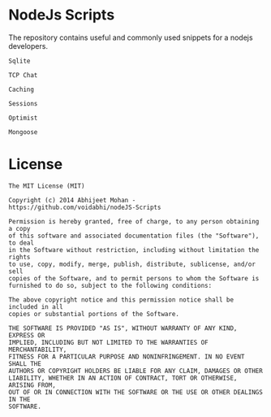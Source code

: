 NodeJs Scripts
==============

The repository contains useful and commonly used snippets for a nodejs developers.

`Sqlite`

`TCP Chat`

`Caching`

`Sessions`

`Optimist`

`Mongoose`


License 
==============

```
The MIT License (MIT)

Copyright (c) 2014 Abhijeet Mohan - https://github.com/voidabhi/nodeJS-Scripts

Permission is hereby granted, free of charge, to any person obtaining a copy
of this software and associated documentation files (the "Software"), to deal
in the Software without restriction, including without limitation the rights
to use, copy, modify, merge, publish, distribute, sublicense, and/or sell
copies of the Software, and to permit persons to whom the Software is
furnished to do so, subject to the following conditions:

The above copyright notice and this permission notice shall be included in all
copies or substantial portions of the Software.

THE SOFTWARE IS PROVIDED "AS IS", WITHOUT WARRANTY OF ANY KIND, EXPRESS OR
IMPLIED, INCLUDING BUT NOT LIMITED TO THE WARRANTIES OF MERCHANTABILITY,
FITNESS FOR A PARTICULAR PURPOSE AND NONINFRINGEMENT. IN NO EVENT SHALL THE
AUTHORS OR COPYRIGHT HOLDERS BE LIABLE FOR ANY CLAIM, DAMAGES OR OTHER
LIABILITY, WHETHER IN AN ACTION OF CONTRACT, TORT OR OTHERWISE, ARISING FROM,
OUT OF OR IN CONNECTION WITH THE SOFTWARE OR THE USE OR OTHER DEALINGS IN THE
SOFTWARE.
```
